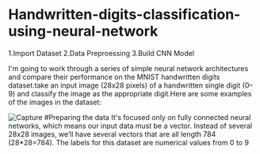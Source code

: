 # Handwritten-digits-classification-using-neural-network

1.Import Dataset
2.Data Preproessing
3.Build CNN Model

I'm going to work through a series of simple neural network architectures and compare their performance on the MNIST handwritten digits dataset.take an input image (28x28 pixels) of a handwritten single digit (0–9) and classify the image as the appropriate digit.Here are some examples of the images in the dataset:

![Capture](https://user-images.githubusercontent.com/47972437/107970487-5e90c900-6fdb-11eb-982a-345d9795e9a0.PNG)
#Preparing the data
It's focused only on fully connected neural networks, which means our input data must be a vector. Instead of several 28x28 images, we’ll have several vectors that are all length 784 (28*28=784). The labels for this dataset are numerical values from 0 to 9
